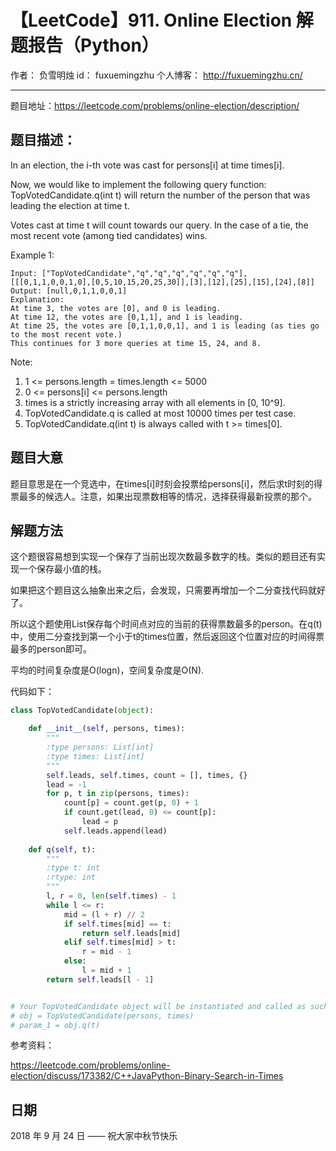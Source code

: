 # 【LeetCode】911. Online Election 解题报告（Python）

作者： 		负雪明烛 
id：				fuxuemingzhu
个人博客：	http://fuxuemingzhu.cn/

---

题目地址：https://leetcode.com/problems/online-election/description/

## 题目描述：

In an election, the i-th vote was cast for persons[i] at time times[i].

Now, we would like to implement the following query function: TopVotedCandidate.q(int t) will return the number of the person that was leading the election at time t.  

Votes cast at time t will count towards our query.  In the case of a tie, the most recent vote (among tied candidates) wins.

 

Example 1:

    Input: ["TopVotedCandidate","q","q","q","q","q","q"], [[[0,1,1,0,0,1,0],[0,5,10,15,20,25,30]],[3],[12],[25],[15],[24],[8]]
    Output: [null,0,1,1,0,0,1]
    Explanation: 
    At time 3, the votes are [0], and 0 is leading.
    At time 12, the votes are [0,1,1], and 1 is leading.
    At time 25, the votes are [0,1,1,0,0,1], and 1 is leading (as ties go to the most recent vote.)
    This continues for 3 more queries at time 15, 24, and 8.
     

Note:

1. 1 <= persons.length = times.length <= 5000
1. 0 <= persons[i] <= persons.length
1. times is a strictly increasing array with all elements in [0, 10^9].
1. TopVotedCandidate.q is called at most 10000 times per test case.
1. TopVotedCandidate.q(int t) is always called with t >= times[0].


## 题目大意

题目意思是在一个竞选中，在times[i]时刻会投票给persons[i]，然后求t时刻的得票最多的候选人。注意，如果出现票数相等的情况，选择获得最新投票的那个。

## 解题方法

这个题很容易想到实现一个保存了当前出现次数最多数字的栈。类似的题目还有实现一个保存最小值的栈。

如果把这个题目这么抽象出来之后，会发现，只需要再增加一个二分查找代码就好了。

所以这个题使用List保存每个时间点对应的当前的获得票数最多的person。在q(t)中，使用二分查找到第一个小于t的times位置，然后返回这个位置对应的时间得票最多的person即可。

平均的时间复杂度是O(logn)，空间复杂度是O(N).

代码如下：

```python
class TopVotedCandidate(object):

    def __init__(self, persons, times):
        """
        :type persons: List[int]
        :type times: List[int]
        """
        self.leads, self.times, count = [], times, {}
        lead = -1
        for p, t in zip(persons, times):
            count[p] = count.get(p, 0) + 1
            if count.get(lead, 0) <= count[p]:
                lead = p
            self.leads.append(lead)
            
    def q(self, t):
        """
        :type t: int
        :rtype: int
        """
        l, r = 0, len(self.times) - 1
        while l <= r:
            mid = (l + r) // 2
            if self.times[mid] == t:
                return self.leads[mid]
            elif self.times[mid] > t:
                r = mid - 1
            else:
                l = mid + 1
        return self.leads[l - 1]


# Your TopVotedCandidate object will be instantiated and called as such:
# obj = TopVotedCandidate(persons, times)
# param_1 = obj.q(t)
```

参考资料：

https://leetcode.com/problems/online-election/discuss/173382/C++JavaPython-Binary-Search-in-Times

## 日期

2018 年 9 月 24 日 —— 祝大家中秋节快乐
